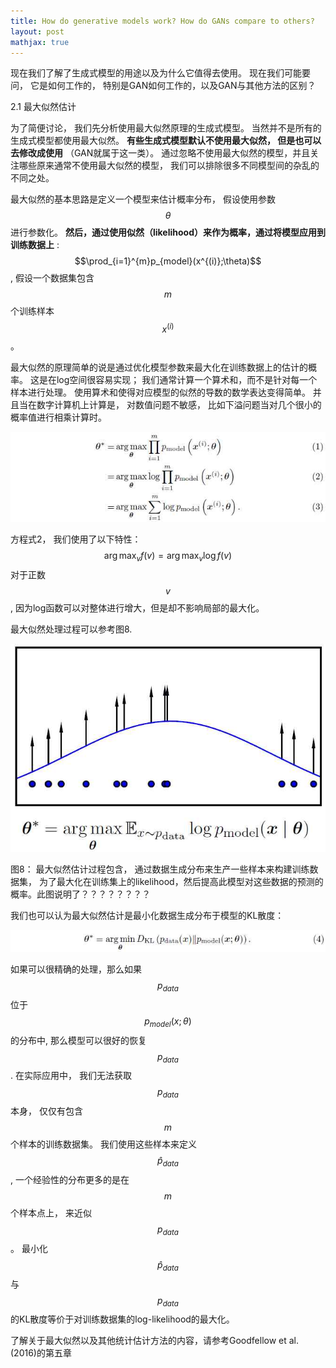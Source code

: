 ```yaml
---
title: How do generative models work? How do GANs compare to others?
layout: post
mathjax: true
---
```


现在我们了解了生成式模型的用途以及为什么它值得去使用。 现在我们可能要问， 它是如何工作的， 特别是GAN如何工作的，以及GAN与其他方法的区别？

2.1 最大似然估计

为了简便讨论， 我们先分析使用最大似然原理的生成式模型。 当然并不是所有的生成式模型都使用最大似然。 **有些生成式模型默认不使用最大似然， 但是也可以去修改成使用** （GAN就属于这一类）。 
通过忽略不使用最大似然的模型，并且关注哪些原来通常不使用最大似然的模型， 我们可以排除很多不同模型间的杂乱的不同之处。

最大似然的基本思路是定义一个模型来估计概率分布， 假设使用参数 $$\theta$$ 进行参数化。 **然后，通过使用似然（likelihood）来作为概率，通过将模型应用到训练数据上** : $$\prod_{i=1}^{m}p_{model}(x^{(i)};\theta)$$, 假设一个数据集包含$$m$$个训练样本$$x^{(i)}$$。

最大似然的原理简单的说是通过优化模型参数来最大化在训练数据上的估计的概率。 这是在log空间很容易实现； 
我们通常计算一个算术和，而不是针对每一个样本进行处理。 使用算术和使得对应模型的似然的导数的数学表达变得简单。
并且当在数字计算机上计算是， 对数值问题不敏感， 比如下溢问题当对几个很小的概率值进行相乘计算时。

![Equation 1,2,3](/images/201704/28/eq01.jpg)

方程式2， 我们使用了以下特性： $$\arg \max_{v}f(v) = \arg \max_{v}\log f(v)$$ 对于正数$$v$$, 因为log函数可以对整体进行增大，但是却不影响局部的最大化。

最大似然处理过程可以参考图8.

![Figure 8](/images/201704/28/fig08.jpg)

图8： 最大似然估计过程包含， 通过数据生成分布来生产一些样本来构建训练数据集， 为了最大化在训练集上的likelihood，然后提高此模型对这些数据的预测的概率。此图说明了？？？？？？？？

我们也可以认为最大似然估计是最小化数据生成分布于模型的KL散度：

![Equation 1,2,3](/images/201704/28/eq04.jpg)

如果可以很精确的处理，那么如果$$p_{data}$$ 位于 $$p_{model}(x;\theta)$$的分布中, 那么模型可以很好的恢复 $$p_{data}$$. 
在实际应用中， 我们无法获取 $$p_{data}$$ 本身， 仅仅有包含$$m$$个样本的训练数据集。 我们使用这些样本来定义 $$\hat{p}_{data}$$, 一个经验性的分布更多的是在$$m$$个样本点上， 来近似$$p_{data}$$。 最小化$$\hat{p}_{data}$$与$$p_{data}$$的KL散度等价于对训练数据集的log-likelihood的最大化。

了解关于最大似然以及其他统计估计方法的内容，请参考Goodfellow et al. (2016)的第五章 


